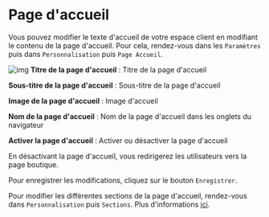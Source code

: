 # Page d'accueil
Vous pouvez modifier le texte d'accueil de votre espace client en modifiant le contenu de la page d'accueil. Pour cela, rendez-vous dans les `Paramètres` puis dans `Personnalisation` puis `Page Accueil`.

![img](/img/next_gen/settings/personalization/home/index.png)
**Titre de la page d'accueil** : Titre de la page d'accueil

**Sous-titre de la page d'accueil** : Sous-titre de la page d'accueil

**Image de la page d'accueil** : Image d'accueil

**Nom de la page d'accueil** : Nom de la page d'accueil dans les onglets du navigateur

**Activer la page d'accueil** : Activer ou désactiver la page d'accueil

En désactivant la page d'accueil, vous redirigerez les utilisateurs vers la page boutique.

Pour enregistrer les modifications, cliquez sur le bouton `Enregistrer`.

Pour modifier les différentes sections de la page d'accueil, rendez-vous dans `Personnalisation` puis `Sections`. Plus d'informations [ici](/docs/settings/personalization/sections).